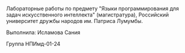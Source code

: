 Лабораторные работы по предмету "Языки программирования для задач искусственного интеллекта" (магистратура), Российский университет дружбы народов им. Патриса Лумумбы.

Выполнила: Исламова Сания

Группа НПИмд-01-24 
